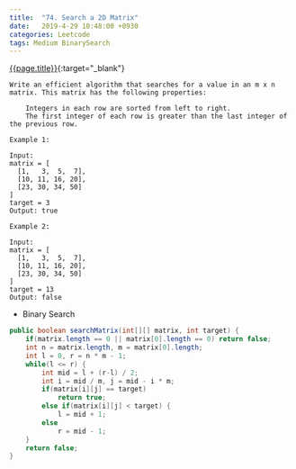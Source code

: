 ```yaml
---
title:  "74. Search a 2D Matrix"
date:   2019-4-29 10:48:00 +0930
categories: Leetcode
tags: Medium BinarySearch
---
```


[{{page.title}}](https://leetcode.com/problems/search-a-2d-matrix/){:target="_blank"}


    Write an efficient algorithm that searches for a value in an m x n matrix. This matrix has the following properties:

        Integers in each row are sorted from left to right.
        The first integer of each row is greater than the last integer of the previous row.

    Example 1:

    Input:
    matrix = [
      [1,   3,  5,  7],
      [10, 11, 16, 20],
      [23, 30, 34, 50]
    ]
    target = 3
    Output: true

    Example 2:

    Input:
    matrix = [
      [1,   3,  5,  7],
      [10, 11, 16, 20],
      [23, 30, 34, 50]
    ]
    target = 13
    Output: false



* Binary Search

```java
public boolean searchMatrix(int[][] matrix, int target) {
    if(matrix.length == 0 || matrix[0].length == 0) return false;
    int n = matrix.length, m = matrix[0].length;
    int l = 0, r = n * m - 1;
    while(l <= r) {
        int mid = l + (r-l) / 2;
        int i = mid / m, j = mid - i * m;
        if(matrix[i][j] == target)
            return true;
        else if(matrix[i][j] < target) {
            l = mid + 1;
        else
            r = mid - 1;
    }
    return false;
}
```
